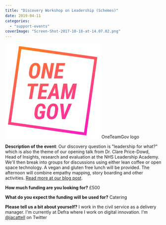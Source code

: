 ```yaml
---
title: "Discovery Workshop on Leadership (Schemes)"
date: 2019-04-11
categories:
  - "support-events"
coverImage: "Screen-Shot-2017-10-18-at-14.07.02.png"
---
```


[![OneTeamGov logo](images/Screen-Shot-2017-10-18-at-14.07.02.png)](https://www.ukgovcamp.com/wp-content/uploads/2017/10/Screen-Shot-2017-10-18-at-14.07.02.png) OneTeamGov logo

**Description of the event**: Our discovery question is "leadership for what?" which is also the theme of our opening talk from Dr. Clare Price-Dowd, Head of Insights, research and evaluation at the NHS Leadership Academy. We'll then break into groups for discussions using either lean coffee or open space technology. A vegan and gluten free lunch will be provided. The afternoon will combine empathy mapping, story boarding and other activities. [Read more at our blog post](https://medium.com/oneteamgov/exploring-future-leadership-discovery-workshop-b9e1af02cd26).

**How much funding are you looking for?** £500

**What do you expect the funding will be used for?** Catering

**Please tell us a bit about yourself?** I work in the civil service as a delivery manager. I'm currently at Defra where I work on digital innovation. I'm [@jacattell](https://twitter.com/jaCattell) on Twitter
